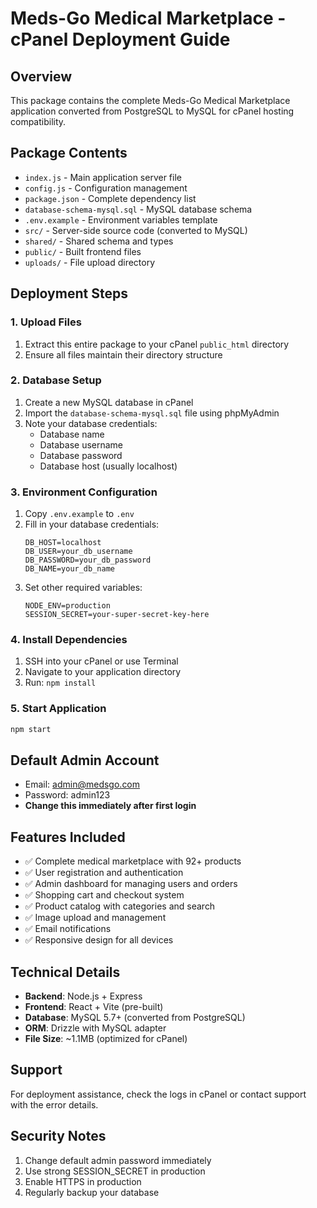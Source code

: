 # Meds-Go Medical Marketplace - cPanel Deployment Guide

## Overview
This package contains the complete Meds-Go Medical Marketplace application converted from PostgreSQL to MySQL for cPanel hosting compatibility.

## Package Contents
- `index.js` - Main application server file
- `config.js` - Configuration management
- `package.json` - Complete dependency list
- `database-schema-mysql.sql` - MySQL database schema
- `.env.example` - Environment variables template
- `src/` - Server-side source code (converted to MySQL)
- `shared/` - Shared schema and types
- `public/` - Built frontend files
- `uploads/` - File upload directory

## Deployment Steps

### 1. Upload Files
1. Extract this entire package to your cPanel `public_html` directory
2. Ensure all files maintain their directory structure

### 2. Database Setup
1. Create a new MySQL database in cPanel
2. Import the `database-schema-mysql.sql` file using phpMyAdmin
3. Note your database credentials:
   - Database name
   - Database username  
   - Database password
   - Database host (usually localhost)

### 3. Environment Configuration
1. Copy `.env.example` to `.env`
2. Fill in your database credentials:
   ```
   DB_HOST=localhost
   DB_USER=your_db_username
   DB_PASSWORD=your_db_password
   DB_NAME=your_db_name
   ```
3. Set other required variables:
   ```
   NODE_ENV=production
   SESSION_SECRET=your-super-secret-key-here
   ```

### 4. Install Dependencies
1. SSH into your cPanel or use Terminal
2. Navigate to your application directory
3. Run: `npm install`

### 5. Start Application
```bash
npm start
```

## Default Admin Account
- Email: admin@medsgo.com
- Password: admin123
- **Change this immediately after first login**

## Features Included
- ✅ Complete medical marketplace with 92+ products
- ✅ User registration and authentication
- ✅ Admin dashboard for managing users and orders
- ✅ Shopping cart and checkout system
- ✅ Product catalog with categories and search
- ✅ Image upload and management
- ✅ Email notifications
- ✅ Responsive design for all devices

## Technical Details
- **Backend**: Node.js + Express
- **Frontend**: React + Vite (pre-built)
- **Database**: MySQL 5.7+ (converted from PostgreSQL)
- **ORM**: Drizzle with MySQL adapter
- **File Size**: ~1.1MB (optimized for cPanel)

## Support
For deployment assistance, check the logs in cPanel or contact support with the error details.

## Security Notes
1. Change default admin password immediately
2. Use strong SESSION_SECRET in production
3. Enable HTTPS in production
4. Regularly backup your database